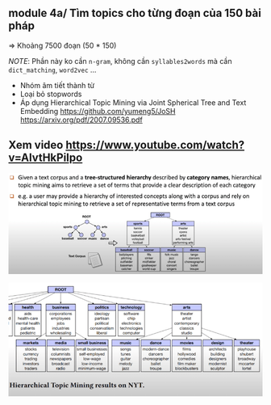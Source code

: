 ## module 4a/ Tìm topics cho từng đoạn của 150 bài pháp

=> Khoảng 7500 đoạn (50 * 150)

_NOTE_: Phần này ko cần `n-gram`, không cần `syllables2words` mà cần `dict_matching`, `word2vec` ...

* Nhóm âm tiết thành từ
* Loại bỏ stopwords
* Áp dụng Hierarchical Topic Mining via Joint Spherical Tree and Text Embedding
  https://github.com/yumeng5/JoSH
  https://arxiv.org/pdf/2007.09536.pdf

## Xem video https://www.youtube.com/watch?v=AIvtHkPiIpo

![](files/hierarchical-topic-modeling.png)

![](files/hierarchical-topic-mining.png)

